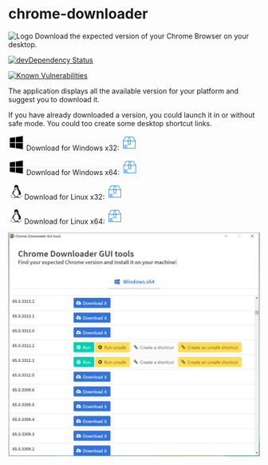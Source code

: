 # chrome-downloader
<img src="https://raw.githubusercontent.com/rochejul/chrome-downloader/master/documentation/assets/app.ico" alt="Logo" width="32" height="32" /> Download the expected version of your Chrome Browser on your desktop.

[![devDependency Status](https://david-dm.org/rochejul/chrome-downloader/dev-status.svg)](https://david-dm.org/rochejul/chrome-downloader#info=devDependencies)

[![Known Vulnerabilities](https://snyk.io/test/github/rochejul/chrome-downloader/badge.svg)](https://snyk.io/test/github/rochejul/chrome-downloader)



The application displays all the available version for your platform and suggest you to download it.

If you have already downloaded a version, you could launch it in or without safe mode. You could too create some desktop shortcut links.

<img src="https://raw.githubusercontent.com/rochejul/chrome-downloader/master/documentation/assets/windows.png" alt="Windows x32" width="32" height="32" /> Download for Windows x32: <a href="https://github.com/rochejul/chrome-downloader/releases/download/v1.0.4/chrome-downloader-gui-win32-ia32.zip"><img src="https://raw.githubusercontent.com/rochejul/chrome-downloader/master/documentation/assets/package.png" alt="Package" width="32" height="32" /></a>

<img src="https://raw.githubusercontent.com/rochejul/chrome-downloader/master/documentation/assets/windows.png" alt="Windows x64" width="32" height="32" /> Download for Windows x64: <a href="https://github.com/rochejul/chrome-downloader/releases/download/v1.0.4/chrome-downloader-gui-win32-x64.zip"><img src="https://raw.githubusercontent.com/rochejul/chrome-downloader/master/documentation/assets/package.png" alt="Package" width="32" height="32" /></a>



<img src="https://raw.githubusercontent.com/rochejul/chrome-downloader/master/documentation/assets/linux.png" alt="Linux x32" width="32" height="32" />Download for Linux x32: <a href="https://github.com/rochejul/chrome-downloader/releases/download/v1.0.4/chrome-downloader-gui-linux-ia32.zip"><img src="https://raw.githubusercontent.com/rochejul/chrome-downloader/master/documentation/assets/package.png" alt="Package" width="32" height="32" /></a>

<img src="https://raw.githubusercontent.com/rochejul/chrome-downloader/master/documentation/assets/linux.png" alt="Linux x64" width="32" height="32" />Download for Linux x64: <a href="https://github.com/rochejul/chrome-downloader/releases/download/v1.0.4/chrome-downloader-gui-linux-x64.zip"><img src="https://raw.githubusercontent.com/rochejul/chrome-downloader/master/documentation/assets/package.png" alt="Package" width="32" height="32" /></a>



![The application in action](https://raw.githubusercontent.com/rochejul/chrome-downloader/master/documentation/assets/main-screenshot.jpg)
